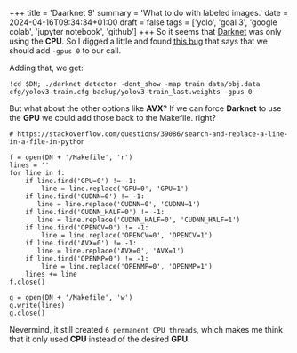 +++
title = 'Daarknet 9'
summary = 'What to do with labeled images.'
date = 2024-04-16T09:34:34+01:00
draft = false
tags = ['yolo', 'goal 3', 'google colab', 'jupyter notebook', 'github']
+++
So it seems that [Darknet](https://pjreddie.com/darknet/yolo/) was only using  the **CPU**.
So I digged a little and found [this bug](https://github.com/pjreddie/darknet/issues/488#issuecomment-459282463) that says that we should add `-gpus 0` to our call.

Adding that, we get:
```
!cd $DN; ./darknet detector -dont_show -map train data/obj.data cfg/yolov3-train.cfg backup/yolov3-train_last.weights -gpus 0
```

But what about the other options like **AVX**? If we can force **Darknet** to use the **GPU** we could add those back to the Makefile. right?
```
# https://stackoverflow.com/questions/39086/search-and-replace-a-line-in-a-file-in-python

f = open(DN + '/Makefile', 'r')
lines = ''
for line in f:
    if line.find('GPU=0') != -1:
        line = line.replace('GPU=0', 'GPU=1')
    if line.find('CUDNN=0') != -1:
       line = line.replace('CUDNN=0', 'CUDNN=1')
    if line.find('CUDNN_HALF=0') != -1:
       line = line.replace('CUDNN_HALF=0', 'CUDNN_HALF=1')
    if line.find('OPENCV=0') != -1:
        line = line.replace('OPENCV=0', 'OPENCV=1')
    if line.find('AVX=0') != -1:
       line = line.replace('AVX=0', 'AVX=1')
    if line.find('OPENMP=0') != -1:
        line = line.replace('OPENMP=0', 'OPENMP=1')
    lines += line
f.close()

g = open(DN + '/Makefile', 'w')
g.write(lines)
g.close()
```

Nevermind, it still created `6 permanent CPU threads`, which makes me think that it only used **CPU** instead of the desired **GPU**.
